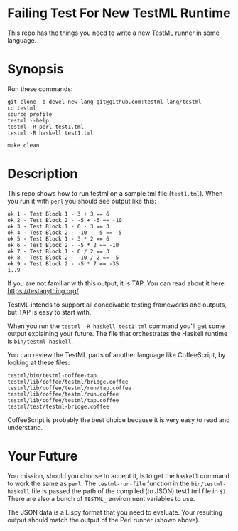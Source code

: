 Failing Test For New TestML Runtime
===================================

This repo has the things you need to write a new TestML runner in some
language.

# Synopsis

Run these commands:
```
git clone -b devel-new-lang git@github.com:testml-lang/testml
cd testml
source profile
testml --help
testml -R perl test1.tml
testml -R haskell test1.tml

make clean
```

# Description

This repo shows how to run testml on a sample tml file (`test1.tml`). When you
run it with `perl` you should see output like this:
```
ok 1 - Test Block 1 - 3 + 3 == 6
ok 2 - Test Block 2 - -5 + -5 == -10
ok 3 - Test Block 1 - 6 - 3 == 3
ok 4 - Test Block 2 - -10 - -5 == -5
ok 5 - Test Block 1 - 3 * 2 == 6
ok 6 - Test Block 2 - -5 * 2 == -10
ok 7 - Test Block 1 - 6 / 2 == 3
ok 8 - Test Block 2 - -10 / 2 == -5
ok 9 - Test Block 2 - -5 * 7 == -35
1..9
```

If you are not familiar with this output, it is TAP. You can read about it
here: https://testanything.org/

TestML intends to support all conceivable testing frameworks and outputs, but
TAP is easy to start with.

When you run the `testml -R haskell test1.tml` command you'll get some output
explaining your future. The file that orchestrates the Haskell runtime is
`bin/testml-haskell`.

You can review the TestML parts of another language like CoffeeScript, by
looking at these files:
```
testml/bin/testml-coffee-tap
testml/lib/coffee/testml/bridge.coffee
testml/lib/coffee/testml/run/tap.coffee
testml/lib/coffee/testml/run.coffee
testml/lib/coffee/testml/tap.coffee
testml/test/testml-bridge.coffee
```

CoffeeScript is probably the best choice because it is very easy to read and
understand.

# Your Future

You mission, should you choose to accept it, is to get the `haskell` command to
work the same as `perl`. The `testml-run-file` function in the
`bin/testml-haskell` file is passed the path of the compiled (to JSON)
test1.tml file in `$1`. There are also a bunch of `TESTML_` environment
variables to use.

The JSON data is a Lispy format that you need to evaluate. Your resulting
output should match the output of the Perl runner (shown above).
